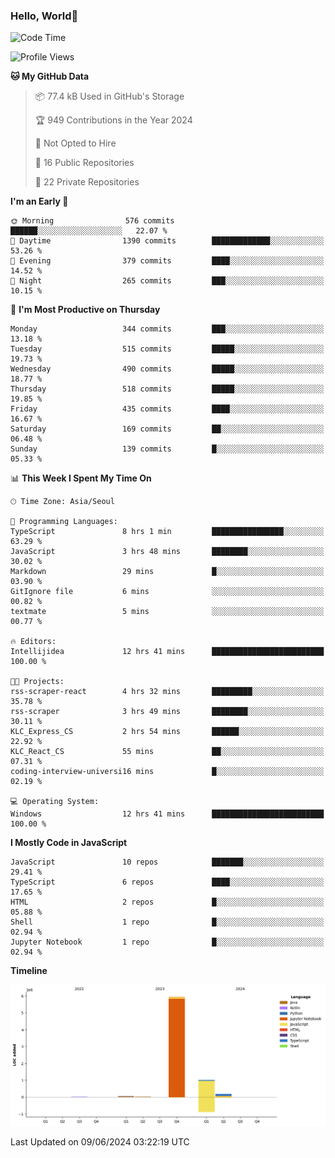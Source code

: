 
### Hello, World🐤

<!--START_SECTION:waka-->
![Code Time](http://img.shields.io/badge/Code%20Time-398%20hrs%2035%20mins-blue)

![Profile Views](http://img.shields.io/badge/Profile%20Views-111-blue)

**🐱 My GitHub Data** 

> 📦 77.4 kB Used in GitHub's Storage 
 > 
> 🏆 949 Contributions in the Year 2024
 > 
> 🚫 Not Opted to Hire
 > 
> 📜 16 Public Repositories 
 > 
> 🔑 22 Private Repositories 
 > 
**I'm an Early 🐤** 

```text
🌞 Morning                576 commits         ██████░░░░░░░░░░░░░░░░░░░   22.07 % 
🌆 Daytime                1390 commits        █████████████░░░░░░░░░░░░   53.26 % 
🌃 Evening                379 commits         ████░░░░░░░░░░░░░░░░░░░░░   14.52 % 
🌙 Night                  265 commits         ███░░░░░░░░░░░░░░░░░░░░░░   10.15 % 
```
📅 **I'm Most Productive on Thursday** 

```text
Monday                   344 commits         ███░░░░░░░░░░░░░░░░░░░░░░   13.18 % 
Tuesday                  515 commits         █████░░░░░░░░░░░░░░░░░░░░   19.73 % 
Wednesday                490 commits         █████░░░░░░░░░░░░░░░░░░░░   18.77 % 
Thursday                 518 commits         █████░░░░░░░░░░░░░░░░░░░░   19.85 % 
Friday                   435 commits         ████░░░░░░░░░░░░░░░░░░░░░   16.67 % 
Saturday                 169 commits         ██░░░░░░░░░░░░░░░░░░░░░░░   06.48 % 
Sunday                   139 commits         █░░░░░░░░░░░░░░░░░░░░░░░░   05.33 % 
```


📊 **This Week I Spent My Time On** 

```text
🕑︎ Time Zone: Asia/Seoul

💬 Programming Languages: 
TypeScript               8 hrs 1 min         ████████████████░░░░░░░░░   63.29 % 
JavaScript               3 hrs 48 mins       ████████░░░░░░░░░░░░░░░░░   30.02 % 
Markdown                 29 mins             █░░░░░░░░░░░░░░░░░░░░░░░░   03.90 % 
GitIgnore file           6 mins              ░░░░░░░░░░░░░░░░░░░░░░░░░   00.82 % 
textmate                 5 mins              ░░░░░░░░░░░░░░░░░░░░░░░░░   00.77 % 

🔥 Editors: 
Intellijidea             12 hrs 41 mins      █████████████████████████   100.00 % 

🐱‍💻 Projects: 
rss-scraper-react        4 hrs 32 mins       █████████░░░░░░░░░░░░░░░░   35.78 % 
rss-scraper              3 hrs 49 mins       ████████░░░░░░░░░░░░░░░░░   30.11 % 
KLC_Express_CS           2 hrs 54 mins       ██████░░░░░░░░░░░░░░░░░░░   22.92 % 
KLC_React_CS             55 mins             ██░░░░░░░░░░░░░░░░░░░░░░░   07.31 % 
coding-interview-universi16 mins             █░░░░░░░░░░░░░░░░░░░░░░░░   02.19 % 

💻 Operating System: 
Windows                  12 hrs 41 mins      █████████████████████████   100.00 % 
```

**I Mostly Code in JavaScript** 

```text
JavaScript               10 repos            ███████░░░░░░░░░░░░░░░░░░   29.41 % 
TypeScript               6 repos             ████░░░░░░░░░░░░░░░░░░░░░   17.65 % 
HTML                     2 repos             █░░░░░░░░░░░░░░░░░░░░░░░░   05.88 % 
Shell                    1 repo              █░░░░░░░░░░░░░░░░░░░░░░░░   02.94 % 
Jupyter Notebook         1 repo              █░░░░░░░░░░░░░░░░░░░░░░░░   02.94 % 
```



**Timeline**

![Lines of Code chart](https://raw.githubusercontent.com/jilpoom/jilpoom/main/assets/bar_graph.png)


 Last Updated on 09/06/2024 03:22:19 UTC
<!--END_SECTION:waka-->
